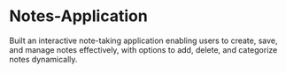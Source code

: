 # Notes-Application
Built an interactive note-taking application enabling users to create, save, and manage notes  effectively, with options to add, delete, and categorize notes dynamically. 
